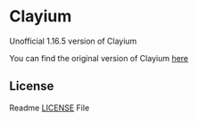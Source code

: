 # Clayium
Unofficial 1.16.5 version of Clayium

You can find the original version of Clayium [here]
## License
Readme [LICENSE] File 



[here]:  https://www.curseforge.com/minecraft/mc-mods/clayium
[LICENSE]:LICENSE
